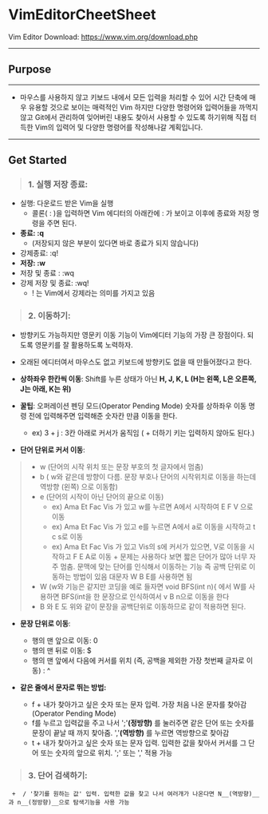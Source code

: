 VimEditorCheetSheet
=========
Vim Editor Download: https://www.vim.org/download.php
***
## Purpose
---------

- 마우스를 사용하지 않고 키보드 내에서 모든 입력을 처리할 수 있어 시간 단축에 매우 유용할 것으로 보이는 매력적인 Vim
하지만 다양한 명령어와 입력어들을 까먹지 않고 Git에서 관리하여 잊어버린 내용도 찾아서 사용할 수 있도록 하기위해
직접 터득한 Vim의 입력어 및 다양한 명령어를  작성해나갈 계획입니다.

---------
## Get Started
> ### 1. 실행 저장 종료: 
 - 실행: 다운로드 받은 Vim을 실행
      + 콜론( : )을 입력하면 Vim 에디터의 아래칸에 : 가 보이고 이후에 종료와 저장 명령을 주면 된다.
 - **종료: :q**
      + (저장되지 않은 부분이 있다면 바로 종료가 되지 않습니다)
 - 강제종료: :q!
 - **저장: :w**
 - 저장 및 종료 : :wq
 - 강제 저장 및 종료: :wq!
      + ! 는 Vim에서 강제라는 의미를 가지고 있음

> ### 2. 이동하기:
 - 방향키도 가능하지만 영문키 이동 기능이 Vim에디터 기능의 가장 큰 장점이다. 되도록 영문키를 잘 활용하도록 노력하자.
 - 오래된 에디터여서 마우스도 없고 키보드에 방향키도 없을 때 만들어졌다고 한다.
  
 - __상하좌우 한칸씩 이동__: Shift를 누른 상태가 아닌 __H, J, K, L (H는 왼쪽, L은 오른쪽, J는 아래, K는 위)__
 - **꿀팁**: 오퍼레이션 펜딩 모드(Operator Pending Mode) 숫자를 상하좌우 이동 명령 전에 입력해주면 입력해준 숫자칸 만큼 이동을 한다.
     +  ex) 3 + j : 3칸 아래로 커서가 움직임 ( + 더하기 키는 입력하지 않아도 된다.)
- __단어 단위로 커서 이동__:
> - w (단어의 시작 위치 또는 문장 부호의 첫 글자에서 멈춤)
> - b ( w와 같은데 방향이 다름. 문장 부호나 단어의 시작위치로 이동을 하는데 역방향 (왼쪽) 으로 이동함)
> - e (단어의 시작이 아닌 단어의 끝으로 이동)
>      +   ex) Ama Et Fac Vis 가 있고 w를 누르면 A에서 시작하여 E F V 으로 이동
>      +   ex) Ama Et Fac Vis 가 있고 e를 누르면 A에서 a로 이동을 시작하고 t c s로 이동
>      +   ex) Ama Et Fac Vis 가 있고 Vis의 s에 커서가 있으면, V로 이동을 시작하고 F E A로 이동
     + 문제는 사용하다 보면 짧은 단어가 많아 너무 자주 멈춤. 문맥에 맞는 단어를 인식해서 이동하는 기능 즉 공백 단위로 이동하는 방법이 있음
     대문자 W B E를 사용하면 됨
> -  W (w와 기능은 같지만 코딩을 예로 들자면 void BFS(int n){ 에서 W를 사용하면 BFS(int을 한 문장으로 인식하여서 v B n으로 이동을 한다
> -  B 와 E 도 위와 같이 문장을 공백단위로 이동하므로 같이 적용하면 된다.

- __문장 단위로 이동__:
     +  행의 맨 앞으로 이동: 0
     +  행의 맨 뒤로 이동: $
     +  행의 맨 앞에서 다음에 커서를 위치 (즉, 공백을 제외한 가장 첫번째 글자로 이동) : ^

- __같은 줄에서 문자로 뛰는 방법:__
     +  f + 내가 찾아가고 싶은 숫자 또는 문자 입력. 가장 처음 나온 문자를 찾아감 (Operator Pending Mode)
     +  f를 누르고 입력값을 주고 나서 ';'__(정방향)__ 를 눌러주면 같은 단어 또는 숫자를 문장이 끝날 때 까지 찾아줌. ','__(역방향)__ 를 누르면 역방향으로 찾아감
     +  t + 내가 찾아가고 싶은 숫자 또는 문자 입력. 입력한 값을 찾아서 커서를 그 단어 또는 숫자의 앞으로 위치. ';' 또는 ',' 적용 가능


> ### 3. 단어 검색하기:
     +  / '찾기를 원하는 값' 입력. 입력한 값을 찾고 나서 여러개가 나온다면 N__(역방향)__ 과 n__(정방향)__으로 탐색기능을 사용 가능
